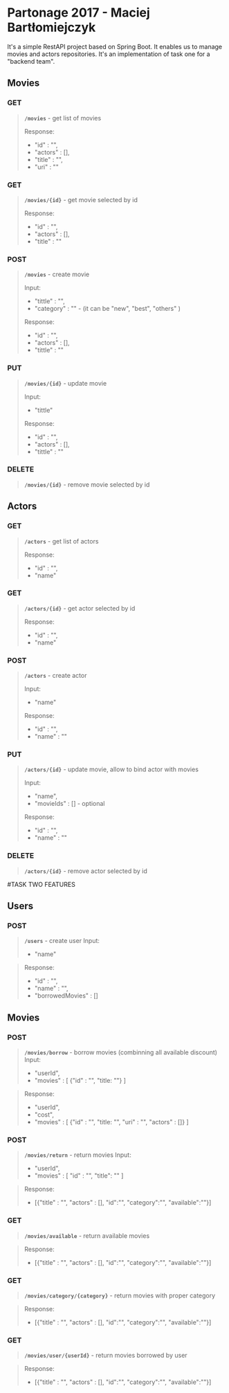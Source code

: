 # Partonage 2017 - Maciej Bartłomiejczyk
It's a simple RestAPI project based on Spring Boot. It enables us to manage movies and actors repositories. It's an implementation of task one for a "backend team". 


Movies
-------
### GET
>**`/movies`** - get list of movies
>
> Response:
>- "id" : "",
>- "actors" : [], 
>- "title" : "",
>- "uri" : ""

### GET
>**`/movies/{id}`** - get movie selected by id
>
> Response:
>- "id" : "",
>- "actors" : [], 
>- "title" : ""

### POST
>**`/movies`** - create movie
>
> Input:
>- "tittle" : "",
>- "category" : "" - (it can be "new", "best", "others" )
>
> Response:
>- "id" : "",
>- "actors" : [], 
>- "tittle" : ""

### PUT
>**`/movies/{id}`** - update movie
>
> Input:
>- "tittle"
>
> Response:
>- "id" : "",
>- "actors" : [], 
>- "tittle" : ""

### DELETE
>**`/movies/{id}`** - remove movie selected by id


Actors
-------
### GET
>**`/actors`** - get list of actors
>
> Response:
>- "id" : "",
>- "name"

### GET
>**`/actors/{id}`** - get actor selected by id
>
> Response:
>- "id" : "",
>- "name"

### POST
>**`/actors`** - create actor
>
> Input:
>- "name"
>
> Response:
>- "id" : "",
>- "name" : ""

### PUT
>**`/actors/{id}`** - update movie, allow to bind actor with movies
>
> Input:
>- "name",
>- "movieIds" : [] - optional
>
> Response:
>- "id" : "",
>- "name" : ""

### DELETE
>**`/actors/{id}`** - remove actor selected by id



#TASK TWO FEATURES

Users
-------
### POST
>**`/users`** - create user
> Input:
>- "name"

> Response:
>- "id" : "",
>- "name" : "",
>- "borrowedMovies" : []

Movies
-------
### POST
>**`/movies/borrow`** - borrow movies (combinning all available discount) 
> Input:
>- "userId",
>- "movies" : [
    {"id" : "",
    "title: ""}
  ]

> Response:
>- "userId",
>- "cost", 
>- "movies" : [
    {"id" : "",
    "title: "",
    "uri" : "",
    "actors" : []}
  ]
  
### POST
>**`/movies/return`** - return movies
> Input:
>- "userId",
>- "movies" : [
    "id" : "",
    "title": ""
  ]
  
> Response: 
>- [{"title" : "", "actors" : [], "id":"", "category":"", "available":""}]

### GET
>**`/movies/available`** - return available movies

> Response: 
>- [{"title" : "", "actors" : [], "id":"", "category":"", "available":""}]

### GET
>**`/movies/category/{category}`** - return movies with proper category

> Response: 
>- [{"title" : "", "actors" : [], "id":"", "category":"", "available":""}]

### GET
>**`/movies/user/{userId}`** - return movies borrowed by user

> Response: 
>- [{"title" : "", "actors" : [], "id":"", "category":"", "available":""}]
